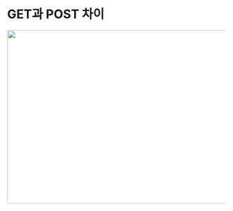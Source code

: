 # GET과 POST 차이
<img src="https://github.com/jinsupark4255/FE-TechInterview/assets/116702892/698007e5-b5d5-405d-927c-5218b6c673b6" width="700" height="400">

